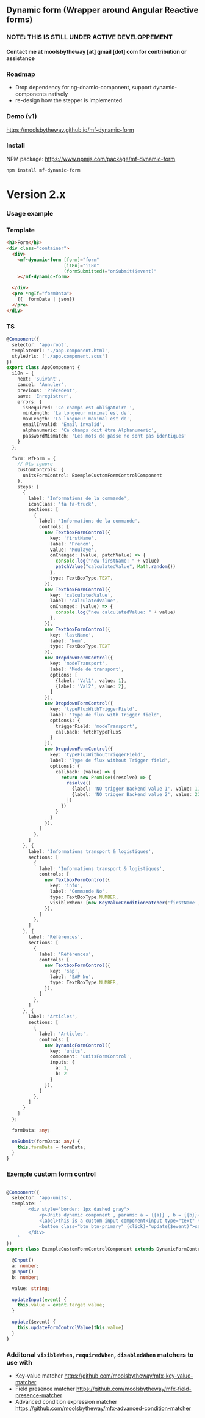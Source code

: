 ## Dynamic form (Wrapper around Angular Reactive forms)

### NOTE: THIS IS STILL UNDER ACTIVE DEVELOPPEMENT

#### Contact me at moolsbytheway [at] gmail [dot] com for contribution or assistance

### Roadmap

- Drop dependency for ng-dnamic-component, support dynamic-components natively
- re-design how the stepper is implemented

### Demo (v1)

https://moolsbytheway.github.io/mf-dynamic-form

### Install

NPM package: https://www.npmjs.com/package/mf-dynamic-form

```
npm install mf-dynamic-form
```

# Version 2.x

### Usage example

### Template

```html
<h3>Form</h3>
<div class="container">
  <div>
    <mf-dynamic-form [form]="form"
                     [i18n]="i18n"
                     (formSubmitted)="onSubmit($event)"
    ></mf-dynamic-form>

  </div>
  <pre *ngIf="formData">
    {{  formData | json}}
  </pre>
</div>
```

### TS

```typescript
@Component({
  selector: 'app-root',
  templateUrl: './app.component.html',
  styleUrls: ['./app.component.scss']
})
export class AppComponent {
  i18n = {
    next: 'Suivant',
    cancel: 'Annuler',
    previous: 'Précedent',
    save: 'Enregistrer',
    errors: {
      isRequired: 'Ce champs est obligatoire ',
      minLength: 'La longueur minimal est de',
      maxLength: 'La longueur maximal est de',
      emailInvalid: 'Email invalid',
      alphanumeric: 'Ce champs doit être Alphanumeric',
      passwordMismatch: 'Les mots de passe ne sont pas identiques'
    }
  };

  form: MfForm = {
    // @ts-ignore
    customControls: {
      unitsFormControl: ExempleCustomFormControlComponent
    },
    steps: [
      {
        label: 'Informations de la commande',
        iconClass: 'fa fa-truck',
        sections: [
          {
            label: 'Informations de la commande',
            controls: [
              new TextboxFormControl({
                key: 'firstName',
                label: 'Prénom',
                value: 'Moulaye',
                onChanged: (value, patchValue) => {
                  console.log("new firstName: " + value)
                  patchValue("calculatedValue", Math.random())
                },
                type: TextBoxType.TEXT,
              }),
              new TextboxFormControl({
                key: 'calculatedValue',
                label: 'calculatedValue',
                onChanged: (value) => {
                  console.log("new calculatedValue: " + value)
                },
              }),
              new TextboxFormControl({
                key: 'lastName',
                label: 'Nom',
                type: TextBoxType.TEXT
              }),
              new DropdownFormControl({
                key: 'modeTransport',
                label: 'Mode de transport',
                options: [
                  {label: 'Val1', value: 1},
                  {label: 'Val2', value: 2},
                ]
              }),
              new DropdownFormControl({
                key: 'typeFluxWithTriggerField',
                label: 'Type de flux with Trigger field',
                options$: {
                  triggerField: 'modeTransport',
                  callback: fetchTypeFlux$
                }
              }),
              new DropdownFormControl({
                key: 'typeFluxWithoutTriggerField',
                label: 'Type de flux without Trigger field',
                options$: {
                  callback: (value) => {
                    return new Promise((resolve) => {
                      resolve([
                        {label: 'NO trigger Backend value 1', value: 11},
                        {label: 'NO trigger Backend value 2', value: 22},
                      ])
                    })
                  }
                }
              }),
            ]
          },
        ]
      }, {
        label: 'Informations transport & logistiques',
        sections: [
          {
            label: 'Informations transport & logistiques',
            controls: [
              new TextboxFormControl({
                key: 'info',
                label: 'Commande No',
                type: TextBoxType.NUMBER,
                visibleWhen: [new KeyValueConditionMatcher('firstName', "Moulaye", "EQUALS")],
              }),
            ]
          },
        ]
      }, {
        label: 'Références',
        sections: [
          {
            label: 'Références',
            controls: [
              new TextboxFormControl({
                key: 'sap',
                label: 'SAP No',
                type: TextBoxType.NUMBER,
              }),
            ]
          },
        ]
      }, {
        label: 'Articles',
        sections: [
          {
            label: 'Articles',
            controls: [
              new DynamicFormControl({
                key: 'units',
                component: 'unitsFormControl',
                inputs: {
                  a: 1,
                  b: 2
                }
              }),
            ]
          },
        ]
      }
    ]
  };

  formData: any;

  onSubmit(formData: any) {
    this.formData = formData;
  }
}
```

### Exemple custom form control

```typescript

@Component({
  selector: 'app-units',
  template: `
		<div style="border: 1px dashed gray">
			<p>Units dynamic component , params: a = {{a}} , b = {{b}}</p>
			<label>this is a custom input component<input type="text" (change)="updateInput($event)"/></label>
			<button class="btn btn-primary" (click)="update($event)">save units</button>
		</div>
	`
})
export class ExempleCustomFormControlComponent extends DynamicFormControlComponent {

  @Input()
  a: number;
  @Input()
  b: number;

  value: string;

  updateInput(event) {
    this.value = event.target.value;
  }

  update($event) {
    this.updateFormControlValue(this.value)
  }
}
```

### Additonal `visibleWhen`, `requiredWhen`, `disabledWhen` matchers to use with

- Key-value matcher https://github.com/moolsbytheway/mfx-key-value-matcher
- Field presence matcher https://github.com/moolsbytheway/mfx-field-presence-matcher
- Advanced condition expression matcher https://github.com/moolsbytheway/mfx-advanced-condition-matcher



